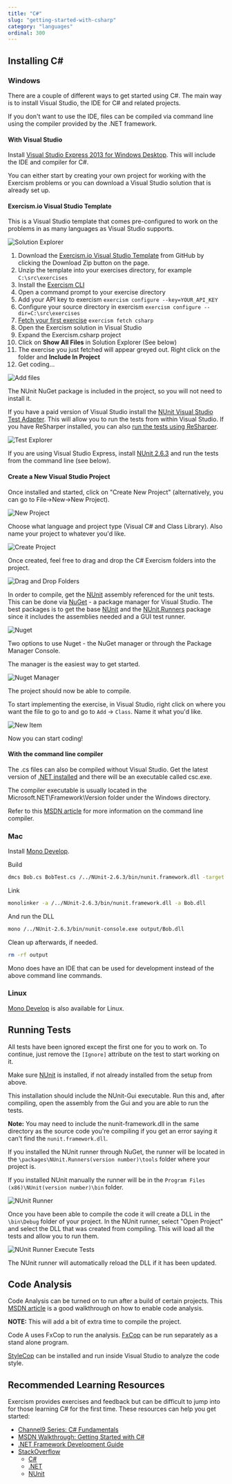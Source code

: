 ```yaml
---
title: "C#"
slug: "getting-started-with-csharp"
category: "languages"
ordinal: 300
---
```


## Installing C&#35;

### Windows
There are a couple of different ways to get started using C#. The main way is to
install Visual Studio, the IDE for C# and related projects.

If you don't want to use the IDE, files can be compiled via command line using the
compiler provided by the .NET framework.

#### With Visual Studio

Install [Visual Studio Express 2013 for Windows Desktop](http://www.visualstudio.com/downloads/download-visual-studio-vs#d-express-windows-desktop). This will include the IDE and compiler for C#.

You can either start by creating your own project for working with the Exercism problems or you can download a Visual Studio solution that is already set up.

#### Exercism.io Visual Studio Template

This is a Visual Studio template that comes pre-configured to work on the problems in as many languages as Visual Studio supports.

![Solution Explorer](/img/setup/visualstudio/SolutionExplorer.png)

1. Download the [Exercism.io Visual Studio Template](https://github.com/rprouse/Exercism.VisualStudio) from GitHub by clicking the Download Zip button on the page.
2. Unzip the template into your exercises directory, for example `C:\src\exercises`
2. Install the [Exercism CLI](http://help.exercism.io/installing-the-cli.html)
3. Open a command prompt to your exercise directory 
4. Add your API key to exercism `exercism configure --key=YOUR_API_KEY`
5. Configure your source directory in exercism `exercism configure --dir=C:\src\exercises`
6. [Fetch your first exercise](http://help.exercism.io/fetching-exercises.html) `exercism fetch csharp`
7. Open the Exercism solution in Visual Studio
8. Expand the Exercism.csharp project
9. Click on **Show All Files** in Solution Explorer (See below)
10. The exercise you just fetched will appear greyed out. Right click on the folder and **Include In Project**
11. Get coding...

![Add files](/img/setup/visualstudio/AddFiles.png)

The NUnit NuGet package is included in the project, so you will not need to install it.

If you have a paid version of Visual Studio install the [NUnit Visual Studio Test Adapter](https://visualstudiogallery.msdn.microsoft.com/6ab922d0-21c0-4f06-ab5f-4ecd1fe7175d). This will allow you to run the tests from within Visual Studio. If you have ReSharper installed, you can also [run the tests using ReSharper](https://www.jetbrains.com/resharper/features/unit_testing.html).

![Test Explorer](/img/setup/visualstudio/TestExplorer.png)

If you are using Visual Studio Express, install [NUnit 2.6.3](http://www.nunit.org/) and run the tests from the command line (see below).

#### Create a New Visual Studio Project

Once installed and started, click on "Create New Project" (alternatively, you can go to File->New->New Project).

![New Project](/img/setup/csharp/newProject.png)

Choose what language and project type (Visual C# and Class Library). Also name your project to whatever you'd like.

![Create Project](/img/setup/csharp/createNewProject.png)

Once created, feel free to drag and drop the C# Exercism folders into the project.

![Drag and Drop Folders](/img/setup/csharp/dragDropFolders.png)

In order to compile, get the [NUnit](http://nunit.org/) assembly referenced for the unit tests. This can be done via [NuGet](http://www.nuget.org/) - a package manager for Visual Studio. The best packages is to get the base [NUnit]() and the [NUnit.Runners](https://www.nuget.org/packages/NUnit.Runners/)
package since it includes the assemblies needed and a GUI test runner.

![Nuget](/img/setup/csharp/nugetMenu.png)

Two options to use Nuget - the NuGet manager or through the Package Manager Console.

The manager is the easiest way to get started.

![Nuget Manager](/img/setup/csharp/nugetManageNunitRunner.png)

The project should now be able to compile.

To start implementing the exercise, in Visual Studio, right click on where you want the file to go to and go to `Add` -> `Class`. Name it what you'd like.

![New Item](/img/setup/csharp/addNewClass.png)

Now you can start coding!

#### With the command line compiler
The .cs files can also be compiled without Visual Studio. Get the latest version of
[.NET installed](http://msdn.microsoft.com/en-us/library/5a4x27ek(v=vs.110).aspx) and there will be an executable called csc.exe.

The compiler executable is usually located in the Microsoft.NET\Framework\Version folder under the Windows directory.

Refer to this [MSDN article](http://msdn.microsoft.com/en-us/library/78f4aasd.aspx) for more information on the command line compiler.

### Mac
Install [Mono Develop](http://www.mono-project.com/Mono:OSX#Installing_Mono_on_MacOS_X).

Build
```bash
dmcs Bob.cs BobTest.cs /../NUnit-2.6.3/bin/nunit.framework.dll -target:library
```

Link
```bash
monolinker -a /../NUnit-2.6.3/bin/nunit.framework.dll -a Bob.dll
```

And run the DLL
```bash
mono /../NUnit-2.6.3/bin/nunit-console.exe output/Bob.dll
```

Clean up afterwards, if needed.
```bash
rm -rf output
```

Mono does have an IDE that can be used for development instead of the above command line commands.

### Linux

[Mono Develop](http://www.mono-project.com/Mono_For_Linux_Developers) is also available for Linux.

## Running Tests
All tests have been ignored except the first one for you to work on. To continue, just remove the ```[Ignore]``` attribute on the test to start working on it.

Make sure [NUnit](http://nunit.org/?p=download) is installed, if not already installed from the setup from above.

This installation should include the NUnit-Gui executable. Run this and, after compiling, open the assembly from the Gui and you are able to run the tests.

**Note:** You may need to include the nunit-framework.dll in the same directory as the source code you're compiling if you get an error saying it can't find the ```nunit.framework.dll```.

If you installed the NUnit runner through NuGet, the runner will be located in the ```\packages\NUnit.Runners(version number)\tools``` folder where your project is.

If you installed NUnit manually the runner will be in the ```Program Files (x86)\NUnit(version number)\bin``` folder.

![NUnit Runner](/img/setup/csharp/nUnitRunner.png)

Once you have been able to compile the code it will create a DLL in the ```\bin\Debug``` folder of your project. In the NUnit runner, select "Open Project" and select the DLL that was created from compiling. This will load all the tests and allow you to run them.

![NUnit Runner Execute Tests](/img/setup/csharp/nUnitExecuteTests.png)

The NUnit runner will automatically reload the DLL if it has been updated.

## Code Analysis
Code Analysis can be turned on to run after a build of certain projects. This [MSDN article](http://msdn.microsoft.com/en-us/library/ms182066.aspx) is a good walkthrough on how to enable code analysis.

**NOTE:** This will add a bit of extra time to compile the project.

Code A uses FxCop to run the analysis. [FxCop](http://www.microsoft.com/en-us/download/details.aspx?id=6544) can be run separately as a stand alone program.

[StyleCop](https://stylecop.codeplex.com/) can be installed and run inside Visual Studio to analyze the code style.

## Recommended Learning Resources

Exercism provides exercises and feedback but can be difficult to jump into for those learning C# for the first time. These resources can help you get started:

* [Channel9 Series: C# Fundamentals](http://channel9.msdn.com/Series/C-Sharp-Fundamentals-Development-for-Absolute-Beginners)
* [MSDN Walkthrough: Getting Started with C#](http://msdn.microsoft.com/library/vstudio/dd492171(v=vs.120))
* [.NET Framework Development Guide](http://msdn.microsoft.com/library/vstudio/hh156542)
* [StackOverflow](http://stackoverflow.com/)
  * [C#](http://stackoverflow.com/questions/tagged/c%23)
  * [.NET](http://stackoverflow.com/questions/tagged/.net)
  * [NUnit](http://stackoverflow.com/questions/tagged/nunit)

